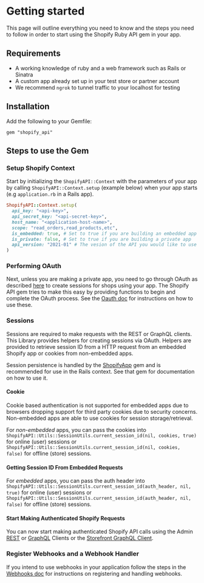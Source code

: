 # Getting started

This page will outline everything you need to know and the steps you need to follow in order to start using the Shopify Ruby API gem in your app.

## Requirements

- A working knowledge of ruby and a web framework such as Rails or Sinatra
- A custom app already set up in your test store or partner account
- We recommend `ngrok` to tunnel traffic to your localhost for testing

## Installation

Add the following to your Gemfile:

`gem "shopify_api"`

## Steps to use the Gem

### Setup Shopify Context

Start by initializing the `ShopifyAPI::Context` with the parameters of your app by calling `ShopifyAPI::Context.setup` (example below) when your app starts (e.g `application.rb` in a Rails app).

```ruby
ShopifyAPI::Context.setup(
  api_key: "<api-key>",
  api_secret_key: "<api-secret-key>",
  host_name: "<application-host-name>",
  scope: "read_orders,read_products,etc",
  is_embedded: true, # Set to true if you are building an embedded app
  is_private: false, # Set to true if you are building a private app
  api_version: "2021-01" # The vesion of the API you would like to use
)
```

### Performing OAuth

Next, unless you are making a private app, you need to go through OAuth as described [here](https://shopify.dev/docs/apps/auth/oauth) to create sessions for shops using your app.
The Shopify API gem tries to make this easy by providing functions to begin and complete the OAuth process. See the [Oauth doc](usage/oauth.md) for instructions on how to use these.

### Sessions

Sessions are required to make requests with the REST or GraphQL clients. This Library provides helpers for creating sessions via OAuth. Helpers are provided to retrieve session ID from a HTTP request from an embedded Shopify app or cookies from non-embedded apps.

Session persistence is handled by the [ShopifyApp](https://github.com/Shopify/shopify_app) gem and is recommended for use in the Rails context. See that gem for documentation on how to use it.

#### Cookie
Cookie based authentication is not supported for embedded apps due to browsers dropping support for third party cookies due to security concerns. Non-embedded apps are able to use cookies for session storage/retrieval.

For *non-embedded* apps, you can pass the cookies into `ShopifyAPI::Utils::SessionUtils.current_session_id(nil, cookies, true)` for online (user) sessions or `ShopifyAPI::Utils::SessionUtils.current_session_id(nil, cookies, false)` for offline (store) sessions.

#### Getting Session ID From Embedded Requests
For *embedded* apps, you can pass the auth header into `ShopifyAPI::Utils::SessionUtils.current_session_id(auth_header, nil, true)` for online (user) sessions or `ShopifyAPI::Utils::SessionUtils.current_session_id(auth_header, nil, false)` for offline (store) sessions.

#### Start Making Authenticated Shopify Requests

You can now start making authenticated Shopify API calls using the Admin [REST](usage/rest.md) or [GraphQL](usage/graphql.md) Clients or the [Storefront GraphQL Client](usage/graphql_storefront.md).

### Register Webhooks and a Webhook Handler

If you intend to use webhooks in your application follow the steps in the [Webhooks doc](usage/webhooks.md) for instructions on registering and handling webhooks.

